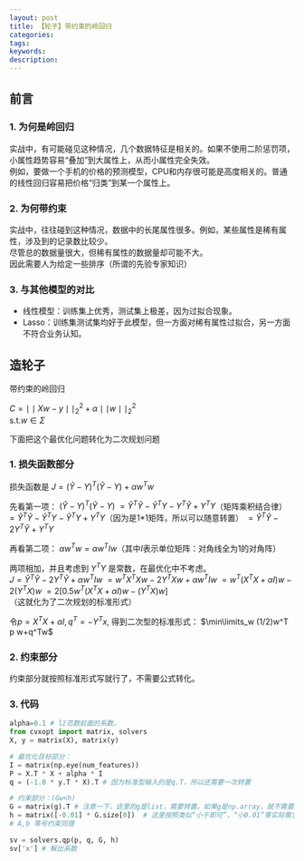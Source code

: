 ```yaml
---
layout: post
title: 【轮子】带约束的岭回归
categories: 
tags:
keywords:
description:
---
```






## 前言
### 1. 为何是岭回归
实战中，有可能碰见这种情况，几个数据特征是相关的。如果不使用二阶惩罚项，小属性趋势容易“叠加”到大属性上，从而小属性完全失效。  
例如，要做一个手机的价格的预测模型，CPU和内存很可能是高度相关的。普通的线性回归容易把价格“归类”到某一个属性上。  

### 2. 为何带约束

实战中，往往碰到这种情况，数据中的长尾属性很多。例如，某些属性是稀有属性，涉及到的记录数比较少。  
尽管总的数据量很大，但稀有属性的数据量却可能不大。  
因此需要人为给定一些排序（所谓的先验专家知识）

### 3. 与其他模型的对比
- 线性模型：训练集上优秀，测试集上极差，因为过拟合现象。
- Lasso：训练集测试集均好于此模型，但一方面对稀有属性过拟合，另一方面不符合业务认知。

## 造轮子

带约束的岭回归

$C=\mid\mid Xw-y\mid\mid_2^2+\alpha \mid\mid w\mid\mid_2^2$  
s.t.$w\in \Sigma$  


下面把这个最优化问题转化为二次规划问题
### 1. 损失函数部分
损失函数是 $J=(\hat Y-Y)^T(\hat Y-Y)+\alpha w^Tw$

先看第一项：
$(\hat Y-Y)^T(\hat Y-Y)$
$=\hat Y^T \hat Y-\hat Y^TY-Y^T\hat Y+Y^TY$（矩阵乘积结合律）
$=\hat Y^T \hat Y-\hat Y^TY-\hat Y^T Y+Y^TY$（因为是1*1矩阵，所以可以随意转置）
$=\hat Y^T \hat Y-2 Y^T \hat Y+Y^TY$

再看第二项：
$\alpha w^Tw=\alpha w^T I w$（其中$I$表示单位矩阵：对角线全为1的对角阵）

两项相加，并且考虑到 $Y^TY$ 是常数，在最优化中不考虑。  
$J=\hat Y^T \hat Y-2 Y^T \hat Y+\alpha w^T I w$
$=w^TX^TXw-2Y^TXw+\alpha w^T Iw$
$=w^T(X^TX+\alpha I)w -2 (Y^TX)w$
$=2[0.5w^T(X^TX+\alpha I)w -(Y^TX)w]$（这就化为了二次规划的标准形式）


令$p=X^TX+\alpha I,q^T=-Y^Tx$,
得到二次型的标准形式：
$\min\limits_w (1/2)w^T p w+q^Tw$

### 2. 约束部分
约束部分就按照标准形式写就行了，不需要公式转化。

### 3. 代码
```py
alpha=0.1 # l2范数前面的系数。
from cvxopt import matrix, solvers
X, y = matrix(X), matrix(y)

# 最优化目标部分：
I = matrix(np.eye(num_features))
P = X.T * X + alpha * I
q = (-1.0 * y.T * X).T # 因为标准型输入的是q.T，所以还需要一次转置

# 约束部分：(Gw<h)
G = matrix(g).T # 注意一下，这里的g是list，需要转置。如果g是np.array，就不需要。
h = matrix([-0.01] * G.size[0])  # 这里按照类似“小于即可”，“小0.01”等实际需求去自定义
# A,b 等号约束同理

sv = solvers.qp(p, q, G, h)
sv['x'] # 解出系数
```
